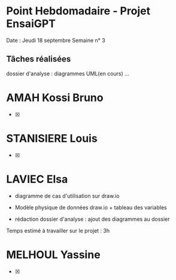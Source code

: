 # Point Hebdomadaire - Projet EnsaiGPT

Date : Jeudi 18 septembre 
Semaine n° 3

## Tâches réalisées
dossier d'analyse : diagrammes UML(en cours)
...
# AMAH Kossi Bruno
- [x]
# STANISIERE Louis
- [x]
# LAVIEC Elsa

- diagramme de cas d'utilisation sur draw.io
  
- Modèle physique de données draw.io + tableau des variables

- rédaction dossier d'analyse : ajout des diagrammes au dossier 

Temps estimé à travailler sur le projet : 3h 

# MELHOUL Yassine
- [x]
